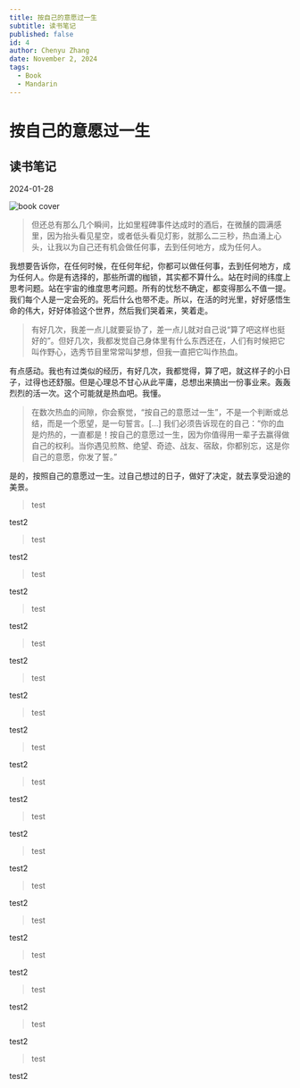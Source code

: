 ```yaml
---
title: 按自己的意愿过一生
subtitle: 读书笔记
published: false
id: 4
author: Chenyu Zhang
date: November 2, 2024
tags:
  - Book
  - Mandarin
---
```


# 按自己的意愿过一生

## 读书笔记

2024-01-28

![book cover](https://chenyuzhang-com-assets.s3.amazonaws.com/%E6%8C%89%E8%87%AA%E5%B7%B1%E7%9A%84%E6%84%8F%E6%84%BF%E8%BF%87%E4%B8%80%E7%94%9F.jpeg "book cover")

> 但还总有那么几个瞬间，比如里程碑事件达成时的酒后，在微醺的圆满感里，因为抬头看见星空，或者低头看见灯影，就那么二三秒，热血涌上心头，让我以为自己还有机会做任何事，去到任何地方，成为任何人。

我想要告诉你，在任何时候，在任何年纪，你都可以做任何事，去到任何地方，成为任何人。你是有选择的，那些所谓的枷锁，其实都不算什么。站在时间的纬度上思考问题。站在宇宙的维度思考问题。所有的忧愁不确定，都变得那么不值一提。我们每个人是一定会死的。死后什么也带不走。所以，在活的时光里，好好感悟生命的伟大，好好体验这个世界，然后我们哭着来，笑着走。

> 有好几次，我差一点儿就要妥协了，差一点儿就对自己说“算了吧这样也挺好的”。但好几次，我都发觉自己身体里有什么东西还在，人们有时候把它叫作野心，选秀节目里常常叫梦想，但我一直把它叫作热血。

有点感动。我也有过类似的经历，有好几次，我都觉得，算了吧，就这样子的小日子，过得也还舒服。但是心理总不甘心从此平庸，总想出来搞出一份事业来。轰轰烈烈的活一次。这个可能就是热血吧。我懂。

> 在数次热血的间隙，你会察觉，“按自己的意愿过一生”，不是一个判断或总结，而是一个愿望，是一句誓言。[...] 我们必须告诉现在的自己：“你的血是灼热的，一直都是！按自己的意愿过一生，因为你值得用一辈子去赢得做自己的权利。当你遇见煎熬、绝望、奇迹、战友、宿敌，你都别忘，这是你自己的意愿，你发了誓。”

是的，按照自己的意愿过一生。过自己想过的日子，做好了决定，就去享受沿途的美景。

> test

test2

> test

test2

> test

test2

> test

test2

> test

test2

> test

test2

> test

test2

> test

test2

> test

test2

> test

test2

> test

test2

> test

test2

> test

test2

> test

test2

> test

test2

> test

test2

> test

test2
